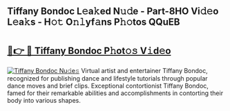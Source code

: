 ## Tiffany Bondoc L𝚎a𝚔ed N𝚞𝚍e - Part-8HO Vi𝚍𝚎o L𝚎a𝚔s - H𝚘𝚝 O𝚗𝚕yf𝚊ns P𝚑𝚘tos QQuEB

# <h2><a href="http://kfe9fr.oniu.top/?m=Tiffany+Bondoc">🔗👉 🔴 Tiffany Bondoc P𝚑ot𝚘𝚜 V𝚒d𝚎o</a></h2>

[![Tiffany Bondoc Nu𝚍e𝚜](https://i.imgur.com/0qMVB7G.gif)](http://kfe9fr.oniu.top/?m=Tiffany+Bondoc)
Virtual artist and entertainer Tiffany Bondoc, recognized for publishing dance and lifestyle tutorials through popular dance moves and brief clips. Exceptional contortionist Tiffany Bondoc, famed for their remarkable abilities and accomplishments in contorting their body into various shapes.  
